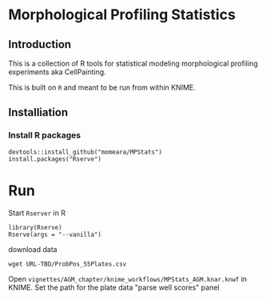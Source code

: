 

# Morphological Profiling Statistics

## Introduction

This is a collection of R tools for statistical modeling morphological profiling experiments aka CellPainting.

This is built on `R` and meant to be run from within KNIME.

## Installiation

### Install R packages

    devtools::install_github("momeara/MPStats")
    install.packages("Rserve")

# Run

Start `Rserver` in R

    library(Rserve)
    Rserve(args = "--vanilla")

download data

    wget URL-TBD/ProbPos_55Plates.csv

Open `vignettes/AGM_chapter/knime_workflows/MPStats_AGM.knar.knwf` in KNIME. Set the path for the plate data "parse well scores" panel

    



    